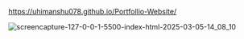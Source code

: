 https://uhimanshu078.github.io/Portfollio-Website/

![screencapture-127-0-0-1-5500-index-html-2025-03-05-14_08_10](https://github.com/user-attachments/assets/afe69e7b-8986-4dac-9276-06b7f9f5da12)
